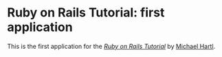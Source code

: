 # Ruby on Rails Tutorial: first application

This is the first application for the
[*Ruby on Rails Tutorial*](http://railstutorial.org/)
by [Michael Hartl](http://michael.hartl.com).
